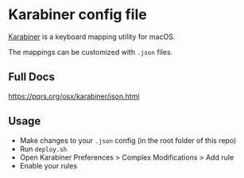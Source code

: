 # Karabiner config file

[Karabiner](https://pqrs.org/osx/karabiner/) is a keyboard mapping utility for macOS.

The mappings can be customized with `.json` files.

## Full Docs

https://pqrs.org/osx/karabiner/json.html

## Usage

- Make changes to your `.json` config (in the root folder of this repo)
- Run `deploy.sh`
- Open Karabiner Preferences > Complex Modifications > Add rule
- Enable your rules

